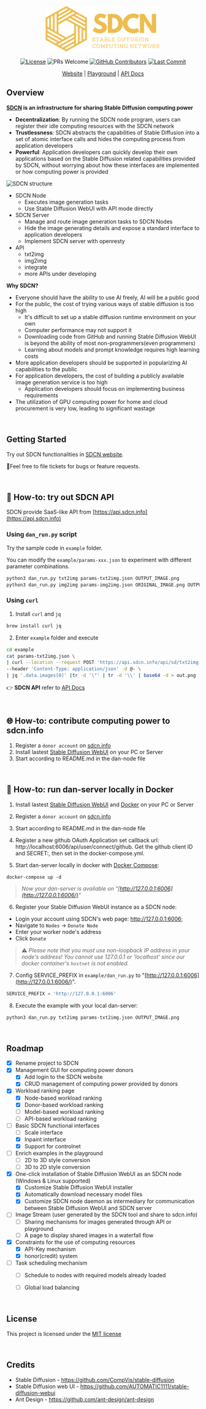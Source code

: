<p align="center"><a href="https://sdcn.info" target="_blank" rel="noopener noreferrer"><img width="300" src="imgs/logo.svg" alt="SDCN logo"></a></p>

<p align="center">
  <a href="https://github.com/fiatrete/SDCN-Stable-Diffusion-Computing-Network/blob/main/LICENSE"><img src="https://img.shields.io/badge/license-MIT-blue.svg" alt="License"></a>
  <a><img src="https://img.shields.io/badge/PRs-welcome-brightgreen.svg" alt="PRs Welcome"></a>
  <a href="https://github.com/fiatrete/SDCN-Stable-Diffusion-Computing-Network/graphs/contributors"><img src="https://img.shields.io/github/contributors/fiatrete/SDCN-Stable-Diffusion-Computing-Network" alt="GitHub Contributors" /></a>
  <a href="https://github.com/fiatrete/SDCN-Stable-Diffusion-Computing-Network/commits/main"><img src="https://img.shields.io/github/last-commit/fiatrete/SDCN-Stable-Diffusion-Computing-Network" alt="Last Commit"></a>
</p>

<p align="center">
  <a href="https://www.sdcn.info" target="_blank">Website</a> |
  <a href="https://www.sdcn.info/play" target="_blank">Playground</a> |
  <a href="https://docs.sdcn.info">API Docs</a>
</p>


## Overview

**[SDCN](https://www.sdcn.info) is an infrastructure for sharing Stable Diffusion computing power**

- **Decentralization**: By running the SDCN node program, users can register their idle computing resources with the SDCN network
- **Trustlessness**: SDCN abstracts the capabilities of Stable Diffusion into a set of atomic interface calls and hides the computing process from application developers
- **Powerful**: Application developers can quickly develop their own applications based on the Stable Diffusion related capabilities provided by SDCN, without worrying about how these interfaces are implemented or how computing power is provided

![SDCN structure](imgs/dan_structure_image.png)

- SDCN Node
  - Executes image generation tasks
  - Use Stable Diffusion WebUI with API mode directly
- SDCN Server
  - Manage and route image generation tasks to SDCN Nodes
  - Hide the image generating details and expose a standard interface to application developers
  - Implement SDCN server with openresty
- API
  - txt2img
  - img2img
  - integrate
  - more APIs under developing

**Why SDCN?**

- Everyone should have the ability to use AI freely, AI will be a public good
- For the public, the cost of trying various ways of stable diffusion is too high
    - It's difficult to set up a stable diffusion runtime environment on your own
    - Computer performance may not support it
    - Downloading code from GitHub and running Stable Diffusion WebUI is beyond the ability of most non-programmers(even programmers)
    - Learning about models and prompt knowledge requires high learning costs
- More application developers should be supported in popularizing AI capabilities to the public
- For application developers, the cost of building a publicly available image generation service is too high
    - Application developers should focus on implementing business requirements
- The utilization of GPU computing power for home and cloud procurement is very low, leading to significant wastage

</br>

## Getting Started

Try out SDCN functionalities in [SDCN website](https://www.sdcn.info/).

🎈Feel free to file tickets for bugs or feature requests. 

</br>

## 📱 How-to: try out SDCN API

SDCN provide SaaS-like API from [https://api.sdcn.info](https://api.sdcn.info)


### Using `dan_run.py` script

Try the sample code in `example` folder. 

You can modify the `example/params-xxx.json` to experiment with different parameter combinations.

```bash
python3 dan_run.py txt2img params-txt2img.json OUTPUT_IMAGE.png
python3 dan_run.py img2img params-img2img.json ORIGINAL_IMAGE.png OUTPUT_IMAGE.png
```

### Using `curl`
1. Install `curl` and `jq`
```bash
brew install curl jq
```
2. Enter `example` folder and execute
```bash
cd example
cat params-txt2img.json \
| curl --location --request POST 'https://api.sdcn.info/api/sd/txt2img' \
--header 'Content-Type: application/json' -d @- \
| jq '.data.images[0]' |tr -d '\"' | tr -d '\\' | base64 -d > out.png
```

👉 **SDCN API** refer to [API Docs](doc/api.md)

</br>



## 🌐 How-to: contribute computing power to sdcn.info


1. Register a `donor account` on [sdcn.info](https://www.sdcn.info/) 
2. Install lastest [Stable Diffusion WebUI](https://github.com/AUTOMATIC1111/stable-diffusion-webui) on your PC or Server
3. Start according to README.md in the dan-node file

<br>

## 🔨 How-to: run dan-server locally in Docker

1. Install lastest [Stable Diffusion WebUI](https://github.com/AUTOMATIC1111/stable-diffusion-webui) and [Docker](https://github.com/jenkinsci/docker) on your PC or Server

2. Register a `donor account` on [sdcn.info](https://www.sdcn.info/)

3. Start according to README.md in the dan-node file

4. Register a new github OAuth Application set callback url: http://localhost:6006/api/user/connect/github. Get the github client ID and SECRET:, then set in the docker-compose.yml.

5. Start dan-server locally in docker with [Docker Compose](https://github.com/docker/compose):
```
docker-compose up -d 
```

>*Now your dan-server is available on "[http://127.0.0.1:6006](http://127.0.0.1:6006/)"*

6. Register your Stable Diffusion WebUI instance as a SDCN node:

- Login your account using SDCN's web page: http://127.0.0.1:6006;
- Navigate to `Nodes` -> `Donate Node`
- Enter your worker node's address
- Click `Donate`

> ⚠️ *Please note that you must use non-loopback IP address in your node's address! You cannot use 127.0.0.1 or 'localhost' since our docker container's `hostnet` is not enabled.* 


7. Config SERVICE_PREFIX in `example/dan_run.py` to "[http://127.0.0.1:6006](http://127.0.0.1:6006/)". 

```python
SERVICE_PREFIX = 'http://127.0.0.1:6006'
```

8. Execute the example with your local dan-server:

```bash
python3 dan_run.py txt2img params-txt2img.json OUTPUT_IMAGE.png
```

</br>


## Roadmap

- [x] Rename project to SDCN
- [x] Management GUI for computing power donors
    - [x] Add login to the SDCN website
    - [x] CRUD management of computing power provided by donors
- [x] Workload ranking page
    - [x] Node-based workload ranking
    - [x] Donor-based workload ranking
    - [ ] Model-based workload ranking
    - [ ] API-based workload ranking
- [ ] Basic SDCN functional interfaces
    - [ ] Scale interface
    - [x] Inpaint interface
    - [x] Support for controlnet
- [ ] Enrich examples in the playground
    - [ ] 2D to 3D style conversion
    - [ ] 3D to 2D style conversion
- [x] One-click installation of Stable Diffusion WebUI as an SDCN node (Windows & Linux supported)
    - [x] Customize Stable Diffusion WebUI installer
    - [x] Automatically download necessary model files
    - [x] Customize SDCN node daemon as intermediary for communication between Stable Diffusion WebUI and SDCN server
- [ ] Image Stream (user generated by the SDCN tool and share to sdcn.info)
    - [ ] Sharing mechanisms for images generated through API or playground
    - [ ] A page to display shared images in a waterfall flow
- [x] Constraints for the use of computing resources
    - [x] API-Key mechanism
    - [x] honor(credit) system
- [ ] Task scheduling mechanism
    - [ ] Schedule to nodes with required models already loaded
    - [ ] Global load balancing


</br>

## License

This project is licensed under the [MIT license]

[MIT license]: https://github.com/fiatrete/SDCN-Stable-Diffusion-Computing-Network/blob/main/LICENSE

</br>

## Credits

- Stable Diffusion - https://github.com/CompVis/stable-diffusion
- Stable Diffusion web UI - https://github.com/AUTOMATIC1111/stable-diffusion-webui
- Ant Design - https://github.com/ant-design/ant-design
